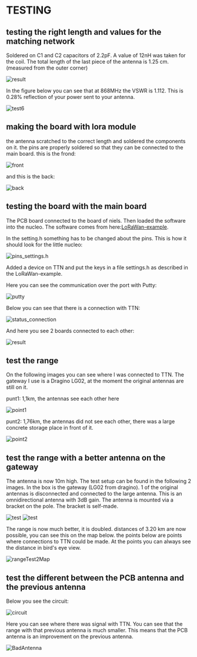 # TESTING

## testing the right length and values for the matching network

Soldered on C1 and C2 capacitors of 2.2pF. A value of 12nH was taken for the coil.
The total length of the last piece of the antenna is 1.25 cm. (measured from the outer corner)

![result](./img/board_result.jpeg)

In the figure below you can see that at 868MHz the VSWR is 1.112. This is 0.28% reflection of your power sent to your antenna.

![test6](./img/test6.png)

## making the board with lora module

the antenna scratched to the correct length and soldered the components on it.
the pins are properly soldered so that they can be connected to the main board.
this is the frond:

![front](./img/board_with_lora-module.jpeg)

and this is the back:

![back](./img/board_with_lora-module_back.jpeg)

## testing the board with the main board

The PCB board connected to the board of niels. Then loaded the software into the nucleo. The software comes from here:[LoRaWan-example](https://github.com/vives-projectwerk-2-2020/LoRaWAN-example).

In the setting.h something has to be changed about the pins. This is how it should look for the little nucleo:

![pins_settings.h](./img/pins.png)

Added a device on TTN and put the keys in a file settings.h as described in the LoRaWan-example.

Here you can see the communication over the port with Putty:

![putty](./img/putty.png)

Below you can see that there is a connection with TTN:

![status_connection](./img/connection.png)

And here you see 2 boards connected to each other:

![result](./img/board_result2.jpeg)

## test the range

On the following images you can see where I was connected to TTN. The gateway I use is a Dragino LG02, at the moment the original antennas are still on it.

punt1: 1,1km, the antennas see each other here

![point1](./img/punt1.png)

punt2: 1,76km, the antennas did not see each other, there was a large concrete storage place in front of it.

![point2](./img/punt2.png)

## test the range with a better antenna on the gateway

The antenna is now 10m high. The test setup can be found in the following 2 images.
In the box is the gateway (LG02 from dragino). 1 of the original antennas is disconnected and connected to the large antenna. This is an omnidirectional antenna with 3dB gain.
The antenna is mounted via a bracket on the pole. The bracket is self-made.

![test](./img/test_opstelling.jpg)
![test](./img/opstelling.jpeg)

The range is now much better, it is doubled. distances of 3.20 km are now possible, you can see this on the map below.
the points below are points where connections to TTN could be made. At the points you can always see the distance in bird's eye view.

![rangeTest2Map](./img/rangeTest2.png)

## test the different between the PCB antenna and the previous antenna

Below you see the circuit:

![circuit](./img/circuit.jpeg)

Here you can see where there was signal with TTN. You can see that the range with that previous antenna is much smaller.
This means that the PCB antenna is an improvement on the previous antenna.

![BadAntenna](./img/rangeTestBadAntenna.png)
